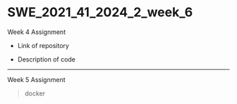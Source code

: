# SWE_2021_41_2024_2_week_6
Week 4 Assignment
* Link of repository

* Description of code
---
Week 5 Assignment

> docker
>
> 
>
